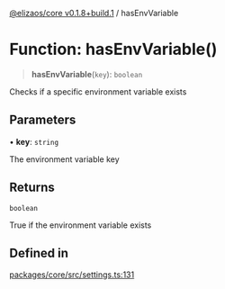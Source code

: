 [@elizaos/core v0.1.8+build.1](../index.md) / hasEnvVariable

# Function: hasEnvVariable()

> **hasEnvVariable**(`key`): `boolean`

Checks if a specific environment variable exists

## Parameters

• **key**: `string`

The environment variable key

## Returns

`boolean`

True if the environment variable exists

## Defined in

[packages/core/src/settings.ts:131](https://github.com/Vicolee/riddleculous-ai-agent/blob/main/packages/core/src/settings.ts#L131)
